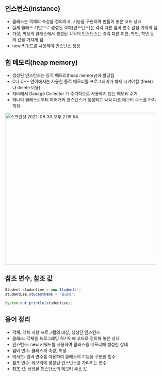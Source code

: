 ## 인스턴스(instance)
- 클래스는 객체의 속성을 정의하고, 기능을 구현하여 만들어 놓은 코드 상태
- 실제 클래스 기반으로 생성된 객체(인스턴스)는 각각 다른 멤버 변수 값을 가지게 됨
- 가령, 학생의 클래스에서 생성된 각각의 인스턴스는 각각 다른 이름, 학번, 학년 등의 값을 가지게 됨
- new 키워드를 사용하여 인스턴스 생성

## 힙 메모리(heap memory)
- 생성된 인스턴스는 동적 메모리(heap memory)에 할당됨
- C나 C++ 언어에서는 사용한 동적 메모리를 프로그래머가 해제 시켜야함 (free() 나 delete 이용)
- 자바에서 Gabage Collector 가 주기적으로 사용하지 않는 메모리 수거
- 하나의 클래스로부터 여러개의 인스턴스가 생성되고 각각 다른 메모리 주소를 가지게됨
<img width="498" alt="스크린샷 2022-08-30 오후 2 09 54" src="https://user-images.githubusercontent.com/75515697/187354222-d36edb61-2029-4f3a-9329-c76d9968f345.png">

## 참조 변수, 참조 값
```Java
Student studentLee = new Student();
studentLee.studentName = "홍길동";

System.out.println(studentLee);
```

## 용어 정리
- 객체: 객체 지향 프로그램의 대상, 생성된 인스턴스
- 클래스: 객체를 프로그래밍 하기위해 코드로 정의해 놓은 상태
- 인스턴스: new 키워드를 사용하여 클래스를 메모리에 생성한 상태
- 멤버 변수: 클래스의 속성, 특성
- 메서드: 멤버 변수를 이용하여 클래스의 기능을 구현한 함수
- 참조 변수: 메모리에 생성된 인스턴스를 가리키는 변수
- 참조 값: 생성된 인스턴스의 메모리 주소 값

